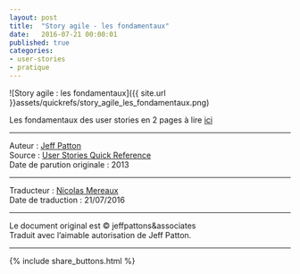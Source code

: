 ```yaml
---
layout: post
title:  "Story agile - les fondamentaux"
date:   2016-07-21 00:00:01
published: true
categories: 
- user-stories
- pratique
---
```


![Story agile : les fondamentaux]({{ site.url }}assets/quickrefs/story_agile_les_fondamentaux.png)

Les fondamentaux des user stories en 2 pages à lire [ici](https://dl.dropboxusercontent.com/u/50968566/quickrefs/story_agile_les_fondamentaux.pdf)

---  
Auteur : [Jeff Patton](http://jpattonassociates.com/about-jeff-patton/)  
Source : [User Stories Quick Reference](http://jpattonassociates.com/user-stories-quick-ref/)  
Date de parution originale : 2013  

---
Traducteur : [Nicolas Mereaux](http://www.les-traducteurs-agiles.org/traducteurs/)  
Date de traduction : 21/07/2016  

---

Le document original est © jeffpattons&associates  
Traduit avec l’aimable autorisation de Jeff Patton.

---

{% include share_buttons.html %}

